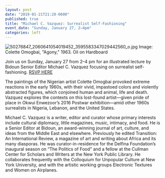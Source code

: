 ```yaml
---
layout: post
date: "2019-01-21T21:20-0600"
published: true
title: "Michael C. Vazquez: Surrealist Self-Fashioning"
event_date: "Sunday, January 27, 2–4pm"
categories: left
---
```


![50276847_2060641054019452_3595583347029442560_o.jpg]({{site.baseurl}}/assets/img/50276847_2060641054019452_3595583347029442560_o.jpg)
Image: Colette Omogbai, "Agony," 1963. Oil on Hardboard

Join us on Sunday, January 27 from 2–4 pm for an illustrated lecture by Bidoun Senior Editor Michael C. Vazquez focusing on surrealist self-fashioning. [RSVP HERE](https://www.facebook.com/events/1839609066167763/)

The paintings of the Nigerian artist Colette Omogbai provoked extreme reactions in the early 1960s, with their vivid, impastoed colors and violently abstracted figures, which conjoined human and animal, life and death. Vazquez explores the contexts on this lost-found artist—given pride of place in Okwui Enwezoor’s 2016 Postwar exhibition—amid other 1960s surrealists in Nigeria, Lebanon, and the United States.

Michael C. Vazquez is a writer, editor and curator whose primary interests include cultural diplomacy, little magazines, music, intimacy, and food. He is a Senior Editor at Bidoun, an award-winning journal of art, culture, and ideas from the Middle East and elsewhere. Previously he edited Transition: An International Review, a magazine of art and writing about Africa and its many diasporas. He was curator-in-residence for the Delfina Foundation’s inaugural season on “The Politics of Food” and a fellow at the Cullman Center for Scholars and Writers at the New York Public Library. He collaborates frequently with the Colloquium for Unpopular Culture at New York University, and with the artistic working groups Electronic Textures and Women on Airplanes.
